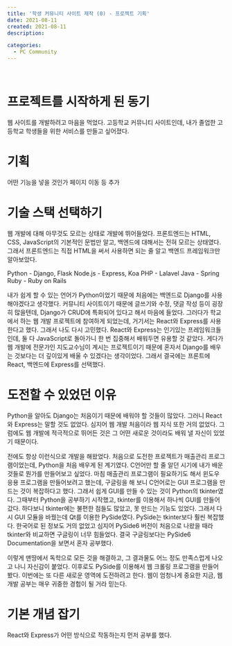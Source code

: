 ```yaml
---
title: '학생 커뮤니티 사이트 제작 (0) - 프로젝트 기획'
date: 2021-08-11
created: 2021-08-11
description:

categories:
  - PC Community
---
```


<br>

# 프로젝트를 시작하게 된 동기

웹 사이트를 개발하려고 마음을 먹었다.
고등학교 커뮤니티 사이트인데, 내가 졸업한 고등학교 학생들을 위한 서비스를 만들고 싶어졌다.

# 기획

어떤 기능을 넣을 것인가
페이지 이동 등 추가

# 기술 스택 선택하기

웹 개발에 대해 아무것도 모르는 상태로 개발에 뛰어들었다.
프론트엔드는 HTML, CSS, JavaScript의 기본적인 문법만 알고, 백엔드에 대해서는 전혀 모르는 상태였다.
그래서 프론트엔드는 직접 HTML을 써서 사용하면 되는 줄 알고 백엔드 프레임워크만 알아보았다.

Python - Django, Flask
Node.js - Express, Koa
PHP - Lalavel
Java - Spring
Ruby - Ruby on Rails

내가 쉽게 할 수 있는 언어가 Python이었기 때문에 처음에는 백엔드로 Django를 사용해야겠다고 생각했다.
커뮤니티 사이트이기 때문에 글쓰기와 수정, 댓글 작성 등이 굉장히 많을텐데, Django가 CRUD에 특화되어 있다고 해서 마음에 들었다.
그러다가 학교에서 하는 웹 개발 프로젝트에 참여하게 되었는데, 거기서는 React와 Express를 사용한다고 했다.
그래서 나도 다시 고민했다.
React와 Express는 인기있는 프레임워크들인데, 둘 다 JavaScript로 돌아가니 한 번 집중해서 배워두면 유용할 것 같았다.
게다가 웹 개발에 전문가인 지도교수님이 계시는 프로젝트이기 때문에 혼자서 Django를 배우는 것보다는 더 깊이있게 배울 수 있겠다는 생각이었다.
그래서 결국에는 프론트에 React, 백엔드에 Express를 선택했다.

# 도전할 수 있었던 이유

Python을 알아도 Django는 처음이기 때문에 배워야 할 것들이 많았다.
그러니 React와 Express는 말할 것도 없었다.
심지어 웹 개발 처음이라 웹 지식 또한 거의 없었다.
그럼에도 웹 개발에 적극적으로 뛰어든 것은 그 어떤 새로운 것이라도 배워 낼 자신이 있었기 때문이다.

전에도 항상 이런식으로 개발을 해왔었다.
처음으로 도전한 프로젝트가 매출관리 프로그램이었는데, Python을 처음 배우게 된 계기였다.
C언어만 할 줄 알던 시기에 내가 배운 것들로 뭔가를 만들어보고 싶었다.
마침 매출관리 프로그램이 필요하기도 해서 윈도우 응용 프로그램을 만들어보려고 했는데, 구글링을 해 보니 C언어로는 GUI 프로그램을 만드는 것이 복잡하다고 했다.
그래서 쉽게 GUI를 만들 수 있는 것이 Python의 tkinter였다.
그때부터 Python을 공부하기 시작했고, tkinter를 이용해서 하나씩 GUI를 만들어갔다.
하다보니 tkinter에는 불편한 점들도 많았고, 못 만드는 기능도 있었다.
그래서 다시 GUI 모듈을 바꿨는데 Qt를 이용한 PySide였다.
PySide는 tkinter보다 훨씬 복잡했다.
한국어로 된 정보도 거의 없었고 심지어 PySide6 버전이 처음으로 나왔을 때라 tkinter와 비교하면 구글링이 너무 힘들었다.
결국 구글링보다는 PySide6 Documentation을 보면서 혼자 공부했다.

이렇게 맨땅에서 독학으로 모든 것을 해결하고, 그 결과물도 어느 정도 만족스럽게 나오고 나니 자신감이 붙었다.
이후로도 PySide를 이용해서 웹 크롤링 프로그램을 만들어 봤다.
이번에는 또 다른 새로운 영역에 도전하려고 한다.
웹이 엄청나게 중요한 지금, 웹 개발 공부는 매우 귀중한 경험이 될 거라 믿는다.

# 기본 개념 잡기

React와 Express가 어떤 방식으로 작동하는지 먼저 공부를 했다.
